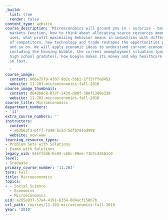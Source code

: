```yaml
---
_build:
  list: true
  render: false
content_type: website
course_description: 'Microeconomics will ground you in - surprise - basic microeconomics-how
  markets function, how to think about allocating scarce resources among competing
  uses, what profit maximizing behavior means in industries with different numbers
  of competitors, how technology and trade reshapes the opportunities people face,
  and so on. We will apply economic ideas to understand current economic problems,
  including the housing bubble, the current unemployment situation (particularly for
  high school gradutes), how Google makes its money and why healthcare costs are rising
  so fast.

  '
course_image:
  content: 906e7579-4307-9b2c-5bb2-2ff37ffe8452
  website: 11-203-microeconomics-fall-2010
course_image_thumbnail:
  content: d648b9c8-872f-243d-d80f-306f1388e338
  website: 11-203-microeconomics-fall-2010
course_title: Microeconomics
department_numbers:
- '11'
extra_course_numbers: ''
instructors:
  content:
  - a63b63f3-6fff-7d48-bc5d-5dfb7d4ad998
  website: ocw-www
learning_resource_types:
- Problem Sets with Solutions
- Exams with Solutions
legacy_uid: 54effdd6-6c0d-c60c-09ee-71b7cd26b1c9
level:
- Graduate
primary_course_number: '11.203'
term: Fall
title: Microeconomics
topics:
- - Social Science
  - Economics
  - Microeconomics
uid: a265e937-57a4-4191-8354-6d4acf158b7b
url_path: courses/11-203-microeconomics-fall-2010
year: '2010'
---
```

